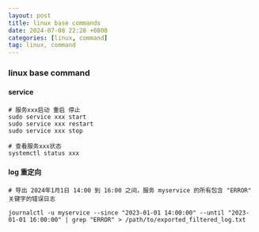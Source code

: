 ```yaml
---
layout: post
title: linux base commands
date: 2024-07-08 22:28 +0800
categories: [linux, command]
tag: linux, command
---
```


### linux base command

#### service

```linux
# 服务xxx启动 重启 停止
sudo service xxx start
sudo service xxx restart
sudo service xxx stop

# 查看服务xxx状态
systemctl status xxx
```

####  log 重定向

```linux
# 导出 2024年1月1日 14:00 到 16:00 之间，服务 myservice 的所有包含 "ERROR" 关键字的错误日志

journalctl -u myservice --since "2023-01-01 14:00:00" --until "2023-01-01 16:00:00" | grep "ERROR" > /path/to/exported_filtered_log.txt

```


